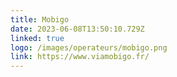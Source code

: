 ```yaml
---
title: Mobigo
date: 2023-06-08T13:50:10.729Z
linked: true
logo: /images/operateurs/mobigo.png
link: https://www.viamobigo.fr/
---
```

